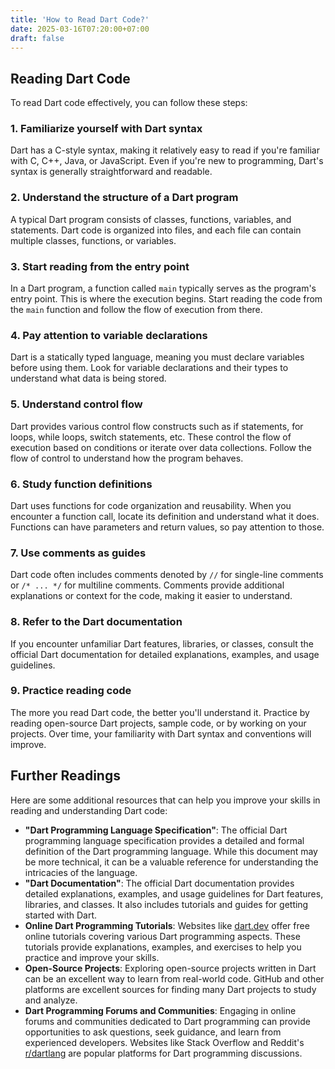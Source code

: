 ```yaml
---
title: 'How to Read Dart Code?'
date: 2025-03-16T07:20:00+07:00
draft: false
---
```


## Reading Dart Code

To read Dart code effectively, you can follow these steps:

### 1. Familiarize yourself with Dart syntax

Dart has a C-style syntax, making it relatively easy to read if you're familiar with C, C++, Java, or JavaScript. Even if you're new to programming, Dart's syntax is generally straightforward and readable.

### 2. Understand the structure of a Dart program

A typical Dart program consists of classes, functions, variables, and statements. Dart code is organized into files, and each file can contain multiple classes, functions, or variables.

### 3. Start reading from the entry point

In a Dart program, a function called `main` typically serves as the program's entry point. This is where the execution begins. Start reading the code from the `main` function and follow the flow of execution from there.

### 4. Pay attention to variable declarations

Dart is a statically typed language, meaning you must declare variables before using them. Look for variable declarations and their types to understand what data is being stored.

### 5. Understand control flow

Dart provides various control flow constructs such as if statements, for loops, while loops, switch statements, etc. These control the flow of execution based on conditions or iterate over data collections. Follow the flow of control to understand how the program behaves.

### 6. Study function definitions

Dart uses functions for code organization and reusability. When you encounter a function call, locate its definition and understand what it does. Functions can have parameters and return values, so pay attention to those.

### 7. Use comments as guides

Dart code often includes comments denoted by `//` for single-line comments or `/* ... */` for multiline comments. Comments provide additional explanations or context for the code, making it easier to understand.

### 8. Refer to the Dart documentation

If you encounter unfamiliar Dart features, libraries, or classes, consult the official Dart documentation for detailed explanations, examples, and usage guidelines.

### 9. Practice reading code

The more you read Dart code, the better you'll understand it. Practice by reading open-source Dart projects, sample code, or by working on your projects. Over time, your familiarity with Dart syntax and conventions will improve.

## Further Readings

Here are some additional resources that can help you improve your skills in reading and understanding Dart code:

- **"Dart Programming Language Specification"**: The official Dart programming language specification provides a detailed and formal definition of the Dart programming language. While this document may be more technical, it can be a valuable reference for understanding the intricacies of the language.
- **"Dart Documentation"**: The official Dart documentation provides detailed explanations, examples, and usage guidelines for Dart features, libraries, and classes. It also includes tutorials and guides for getting started with Dart.
- **Online Dart Programming Tutorials**: Websites like [dart.dev](https://dart.dev/) offer free online tutorials covering various Dart programming aspects. These tutorials provide explanations, examples, and exercises to help you practice and improve your skills.
- **Open-Source Projects**: Exploring open-source projects written in Dart can be an excellent way to learn from real-world code. GitHub and other platforms are excellent sources for finding many Dart projects to study and analyze.
- **Dart Programming Forums and Communities**: Engaging in online forums and communities dedicated to Dart programming can provide opportunities to ask questions, seek guidance, and learn from experienced developers. Websites like Stack Overflow and Reddit's [r/dartlang](https://www.reddit.com/r/dartlang/) are popular platforms for Dart programming discussions.
